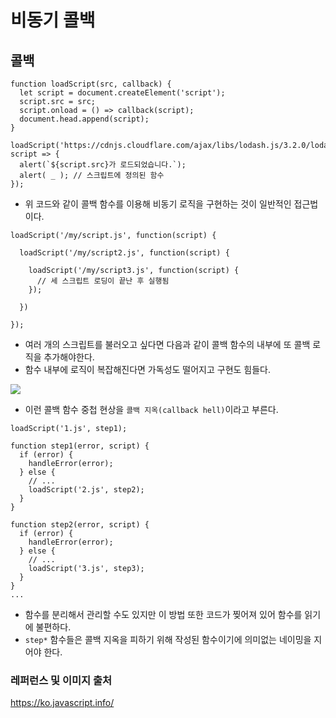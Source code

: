 # 비동기 콜백

## 콜백

```//
function loadScript(src, callback) {
  let script = document.createElement('script');
  script.src = src;
  script.onload = () => callback(script);
  document.head.append(script);
}

loadScript('https://cdnjs.cloudflare.com/ajax/libs/lodash.js/3.2.0/lodash.js', script => {
  alert(`${script.src}가 로드되었습니다.`);
  alert( _ ); // 스크립트에 정의된 함수
});
```

- 위 코드와 같이 콜백 함수를 이용해 비동기 로직을 구현하는 것이 일반적인 접근법이다.

```//javascript
loadScript('/my/script.js', function(script) {

  loadScript('/my/script2.js', function(script) {

    loadScript('/my/script3.js', function(script) {
      // 세 스크립트 로딩이 끝난 후 실행됨
    });

  })

});
```

- 여러 개의 스크립트를 불러오고 싶다면 다음과 같이 콜백 함수의 내부에 또 콜백 로직을 추가해야한다.
- 함수 내부에 로직이 복잡해진다면 가독성도 떨어지고 구현도 힘들다.

![](https://i.imgur.com/Q8l4K6I.png)

- 이런 콜백 함수 중첩 현상을 `콜백 지옥(callback hell)`이라고 부른다.

```//
loadScript('1.js', step1);

function step1(error, script) {
  if (error) {
    handleError(error);
  } else {
    // ...
    loadScript('2.js', step2);
  }
}

function step2(error, script) {
  if (error) {
    handleError(error);
  } else {
    // ...
    loadScript('3.js', step3);
  }
}
...
```

- 함수를 분리해서 관리할 수도 있지만 이 방법 또한 코드가 찢어져 있어 함수를 읽기에 불편하다.
- `step*` 함수들은 콜백 지옥을 피하기 위해 작성된 함수이기에 의미없는 네이밍을 지어야 한다.

### 레퍼런스 및 이미지 출처

https://ko.javascript.info/
